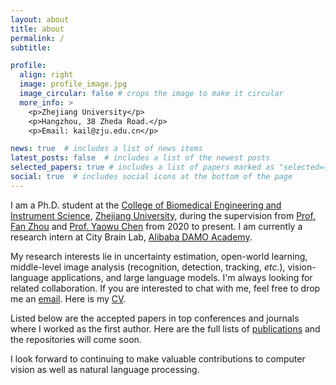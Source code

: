 ```yaml
---
layout: about
title: about
permalink: /
subtitle: 

profile:
  align: right
  image: profile_image.jpg
  image_circular: false # crops the image to make it circular
  more_info: >
    <p>Zhejiang University</p>
    <p>Hangzhou, 38 Zheda Road.</p>
    <p>Email: kail@zju.edu.cn</p>

news: true  # includes a list of news items
latest_posts: false  # includes a list of the newest posts
selected_papers: true # includes a list of papers marked as "selected={true}"
social: true  # includes social icons at the bottom of the page
---
```


I am a Ph.D. student at the [College of Biomedical Engineering and Instrument Science](http://www.cbeis.zju.edu.cn/), [Zhejiang University](https://www.zju.edu.cn/), during the supervision from [Prof. Fan Zhou](https://person.zju.edu.cn/fanzhou) and [Prof. Yaowu Chen](https://person.zju.edu.cn/0088219) from 2020 to present.
I am currently a research intern at City Brain Lab, [Alibaba DAMO Academy](https://damo.alibaba.com/).

My research interests lie in uncertainty estimation, open-world learning, middle-level image analysis (recognition, detection, tracking, _etc._), vision-language applications, and large language models.
I'm always looking for related collaboration. If you are interested to chat with me, feel free to drop me an [email](mailto:kail@zju.edu.cn). Here is my [CV](assets/pdf/Resume_Kai_Liu.pdf). 
<!-- (/cv/) -->

Listed below are the accepted papers in top conferences and journals where I worked as the first author.
Here are the full lists of [publications](/publications/) and the repositories will come soon.
<!-- [projects](/projects/) that I participated in, and the corresponding source codes can be found in my [repositories](/repositories/). -->
I look forward to continuing to make valuable contributions to computer vision as well as natural language processing.

<!-- Write your biography here. Tell the world about yourself. Link to your favorite [subreddit](http://reddit.com). You can put a picture in, too. The code is already in, just name your picture `prof_pic.jpg` and put it in the `img/` folder.

Put your address / P.O. box / other info right below your picture. You can also disable any of these elements by editing `profile` property of the YAML header of your `_pages/about.md`. Edit `_bibliography/papers.bib` and Jekyll will render your [publications page](/al-folio/publications/) automatically.

Link to your social media connections, too. This theme is set up to use [Font Awesome icons](http://fortawesome.github.io/Font-Awesome/) and [Academicons](https://jpswalsh.github.io/academicons/), like the ones below. Add your Facebook, Twitter, LinkedIn, Google Scholar, or just disable all of them. -->